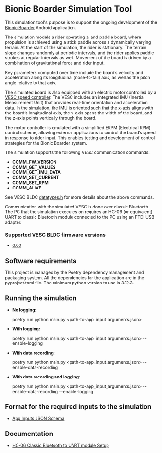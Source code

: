 # Bionic Boarder Simulation Tool

This simulation tool's purpose is to support the ongoing development of the [Bionic Boarder](https://github.com/bobacktech/bionic-boarder) Android application.

The simulation models a rider operating a land paddle board, where propulsion is achieved using a stick paddle across a dynamically varying terrain.  At the start of the simulation, the rider is stationary. The terrain slope changes randomly at periodic intervals, and the rider applies paddle strokes at regular intervals as well. Movement of the board is driven by a combination of gravitational force and rider input.

Key parameters computed over time include the board’s velocity and acceleration along its longitudinal (nose-to-tail) axis, as well as the pitch angle relative to that axis.

The simulated board is also equipped with an electric motor controlled by a [VESC speed controller](https://github.com/vedderb/bldc). The VESC includes an integrated IMU (Inertial Measurement Unit) that provides real-time orientation and acceleration data. In the simulation, the IMU is oriented such that the x-axis aligns with the board’s longitudinal axis, the y-axis spans the width of the board, and the z-axis points vertically through the board.

The motor controller is emulated with a simplified ERPM (Electrical RPM) control scheme, allowing external applications to control the board’s speed in response to rider input. This enables testing and development of control strategies for the Bionic Boarder system.

The simulation supports the following VESC communication commands:

*  **COMM_FW_VERSION**
*  **COMM_GET_VALUES**
*  **COMM_GET_IMU_DATA**
*  **COMM_SET_CURRENT**
*  **COMM_SET_RPM**
*  **COMM_ALIVE**

See VESC BLDC [datatypes.h](https://github.com/vedderb/bldc/blob/release_6_00/datatypes.h) for more details about the above commands.

Communication with the simulated VESC is done over classic Bluetooth. The PC that the simulation executes on requires an HC-06 (or equivalent) UART to classic Bluetooth module connected to the PC using an FTDI USB adapter.  

### Supported VESC BLDC firmware versions 
* [6.00](https://github.com/vedderb/bldc/tree/release_6_00)

## Software requirements

This project is managed by the Poetry dependency management and packaging system.  All the dependencies for the application are in the pyproject.toml file.
The minimum python version to use is 3.12.3.

## Running the simulation

*  **No logging:** <p> poetry run python main.py <path-to-app_input_arguments.json>

*  **With logging:** <p> poetry run python main.py <path-to-app_input_arguments.json> --enable-logging

*  **With data recording:** <p> poetry run python main.py <path-to-app_input_arguments.json> --enable-data-recording

*  **With data recording and logging:** <p> poetry run python main.py <path-to-app_input_arguments.json> --enable-data-recording --enable-logging

## Format for the required inputs to the simulation

* [App Inputs JSON Schema](https://github.com/bobacktech/bionic-boarder-simulation-tool/blob/master/bionic_boarder_simulation_tool/app_input_arguments.schema.json)

## Documentation

* [HC-06 Classic Bluetooth to UART module Setup](https://docs.google.com/presentation/d/1iqZNpbXgkZIJNUv7u3ZKozi3m8eBVSuuvXjyms1xasU/edit?usp=sharing)